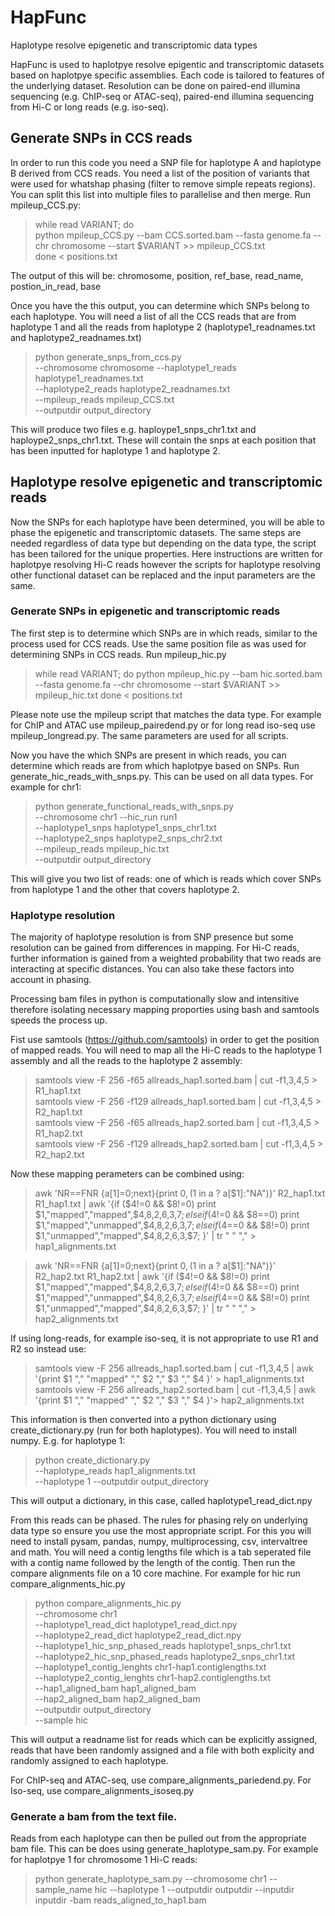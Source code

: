 # HapFunc
Haplotype resolve epigenetic and transcriptomic data types

HapFunc is used to haplotpye resolve epigentic and transcriptomic datasets based on haplotpye specific assemblies. Each code is tailored to features of the underlying dataset. Resolution can be done on paired-end illumina sequencing (e.g. ChIP-seq or ATAC-seq), paired-end illumina sequencing from Hi-C or long reads (e.g. iso-seq).

## Generate SNPs in CCS reads

In order to run this code you need a SNP file for haplotype A and haplotype B derived from CCS reads. You need a list of the position of variants that were used for whatshap phasing (filter to remove simple repeats regions). You can split this list into multiple files to parallelise and then merge. Run mpileup_CCS.py:

> while read VARIANT; do \
>       python mpileup_CCS.py --bam CCS.sorted.bam --fasta genome.fa  --chr chromosome --start $VARIANT  >> mpileup_CCS.txt \
> done < positions.txt 

The output of this will be: chromosome, position, ref_base, read_name, postion_in_read, base

Once you have the this output, you can determine which SNPs belong to each haplotype. You will need a list of all the CCS reads that are from haplotype 1 and all the reads from haplotype 2 (haplotype1_readnames.txt and haplotype2_readnames.txt)

> python generate_snps_from_ccs.py  \
> --chromosome chromosome
> --haplotype1_reads haplotype1_readnames.txt \
> --haplotype2_reads haplotype2_readnames.txt \
> --mpileup_reads mpileup_CCS.txt \
> --outputdir output_directory

This will produce two files e.g. haploype1_snps_chr1.txt and haploype2_snps_chr1.txt. These will contain the snps at each position that has been inputted for haplotype 1 and haplotype 2.

## Haplotype resolve epigenetic and transcriptomic reads

Now the SNPs for each haplotype have been determined, you will be able to phase the epigenetic and transcriptomic datasets. The same steps are needed regardless of data type but depending on the data type, the script has been tailored for the unique properties. Here instructions are written for haplotpye resolving Hi-C reads however the scripts for haplotype resolving other functional dataset can be replaced and the input parameters are the same.  

### Generate SNPs in epigenetic and transcriptomic reads

The first step is to determine which SNPs are in which reads, similar to the process used for CCS reads. Use the same position file as was used for determining SNPs in CCS reads. Run mpileup_hic.py

> while read VARIANT; do 
>   python mpileup_hic.py  --bam hic.sorted.bam --fasta genome.fa --chr chromosome --start $VARIANT  >> mpileup_hic.txt
> done <  positions.txt

Please note use the mpileup script that matches the data type. For example for ChIP and ATAC use mpileup_pairedend.py or for long read iso-seq use mpileup_longread.py. The same parameters are used for all scripts.


Now you have the which SNPs are present in which reads, you can determine which reads are from which haplotpye based on SNPs. Run generate_hic_reads_with_snps.py. This can be used on all data types. For example for chr1:

> python generate_functional_reads_with_snps.py \
> --chromosome chr1 --hic_run run1 \
> --haplotype1_snps haplotype1_snps_chr1.txt \
> --haplotype2_snps haplotype2_snps_chr2.txt \
> --mpileup_reads mpileup_hic.txt \
> --outputdir output_directory

This will give you two list of reads: one of which is reads which cover SNPs from haplotype 1 and the other that covers haplotype 2.

### Haplotype resolution 

The majority of haplotype resolution is from SNP presence but some resolution can be gained from differences in mapping. For Hi-C reads, further information is gained from a weighted probability that two reads are interacting at specific distances. You can also take these factors into account in phasing. 

Processing bam files in python is computationally slow and intensitive therefore isolating necessary mapping proporties using bash and samtools speeds the process up.

Fist use samtools (https://github.com/samtools) in order to get the position of mapped reads. You will need to map all the Hi-C reads to the haplotype 1 assembly and all the reads to the haplotype 2 assembly:

> samtools view -F 256 -f65  allreads_hap1.sorted.bam | cut -f1,3,4,5  > R1_hap1.txt \
> samtools view -F 256 -f129  allreads_hap1.sorted.bam | cut -f1,3,4,5 > R2_hap1.txt \
> samtools view -F 256 -f65  allreads_hap2.sorted.bam | cut -f1,3,4,5  > R1_hap2.txt \
> samtools view -F 256 -f129  allreads_hap2.sorted.bam | cut -f1,3,4,5 > R2_hap2.txt 

Now these mapping perameters can be combined using:

> awk 'NR==FNR {a[$1]=$0;next}{print $0, ($1 in a ? a[$1]:"NA")}' R2_hap1.txt R1_hap1.txt | awk '{if ($4!=0 && $8!=0) print $1,"mapped","mapped",$4,$8,$2,$6,$3,$7; else if ($4!=0 && $8==0) print $1,"mapped","unmapped",$4,$8,$2,$6,$3,$7; else if ($4==0 && $8!=0) print $1,"unmapped","mapped",$4,$8,$2,$6,$3,$7; }' | tr " " "," > hap1_alignments.txt

> awk 'NR==FNR {a[$1]=$0;next}{print $0, ($1 in a ? a[$1]:"NA")}' R2_hap2.txt R1_hap2.txt | awk '{if ($4!=0 && $8!=0) print $1,"mapped","mapped",$4,$8,$2,$6,$3,$7; else if ($4!=0 && $8==0) print $1,"mapped","unmapped",$4,$8,$2,$6,$3,$7; else if ($4==0 && $8!=0) print $1,"unmapped","mapped",$4,$8,$2,$6,$3,$7; }' | tr " " "," > hap2_alignments.txt

If using long-reads, for example iso-seq, it is not appropriate to use R1 and R2 so instead use:

> samtools view -F 256 allreads_hap1.sorted.bam | cut -f1,3,4,5 | awk '{print $1 "," "mapped" "," $2 "," $3 "," $4 }' > hap1_alignments.txt \
> samtools view -F 256 allreads_hap2.sorted.bam | cut -f1,3,4,5  | awk '{print $1 "," "mapped" "," $2 "," $3 "," $4 }'> hap2_alignments.txt 

This information is then converted into a python dictionary using create_dictionary.py (run for both haplotypes). You will need to install numpy. E.g. for haplotype 1:

> python create_dictionary.py  \
> --haplotype_reads hap1_alignments.txt \
> --haplotype 1 
> --outputdir output_directory

This will output a dictionary, in this case, called haplotype1_read_dict.npy

From this reads can be phased. The rules for phasing rely on underlying data type so ensure you use the most appropriate script. For this you will need to install pysam, pandas, numpy, multiprocessing, csv, intervaltree and math. You will need a contig lengths file which is a tab seperated file with a contig name followed by the length of the contig. Then run the compare alignments file on a 10 core machine. For example for hic run compare_alignments_hic.py

> python compare_alignments_hic.py  \
> --chromosome chr1 \
> --haplotype1_read_dict haplotype1_read_dict.npy \
> --haplotype2_read_dict haplotype2_read_dict.npy \
> --haplotype1_hic_snp_phased_reads haplotype1_snps_chr1.txt \
> --haplotype2_hic_snp_phased_reads haplotype2_snps_chr1.txt \
> --haplotype1_contig_lenghts chr1-hap1.contiglengths.txt \
> --haplotype2_contig_lenghts chr1-hap2.contiglengths.txt  \
> --hap1_aligned_bam hap1_aligned_bam \
> --hap2_aligned_bam hap2_aligned_bam \
> --outputdir output_directory  \
> --sample hic

This will output a readname list for reads which can be explicitly assigned, reads that have been randomly assigned and a file with both explicity and randomly assigned to each haplotype.  

For ChIP-seq and ATAC-seq, use compare_alignments_pariedend.py.
For Iso-seq, use compare_alignments_isoseq.py

### Generate a bam from the text file. 

Reads from each haplotype can then be pulled out from the appropriate bam file. This can be does using generate_haplotype_sam.py. For example for haplotpye 1 for chromosome 1 Hi-C reads:

> python generate_haplotype_sam.py --chromosome chr1 --sample_name hic --haplotype 1 --outputdir outputdir --inputdir inputdir -bam reads_aligned_to_hap1.bam



